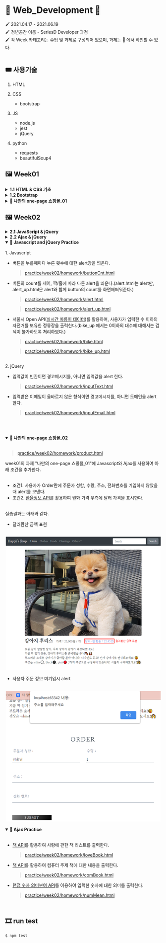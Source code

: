 # 🎨 Web_Development 🎨

🖌 2021.04.17 - 2021.06.19<br>
🖌 청년공간 이룸 - SeriesD Developer 과정<br> 
🖌 각 Week 카테고리는 수업 및 과제로 구성되어 있으며, 과제는 📒 에서 확인할 수 있다.<br><br>


## 🎟 사용기술

1. HTML
2. CSS
   - bootstrap
3. JS
    - node.js
    - jest
    - jQuery
   
4. python 
    - requests
    - beautifulSoup4

## 🖼 Week01

<details>
  <summary><b>1.1 HTML & CSS 기초</b></summary><br>
  HTML 기초 태그를 알아보고, 로그인 창을 구현해 보았다.<br><br>

1. 로그인<br>

    > <a href = "https://github.com/bbjoite09/SeriesD/blob/master/practice/week01/login.html">practice/week01/login.html</a>

    h1, h5, input, button 태그를 이용하여 로그인 페이지를 만든다.

    <code>조건. 로그인 안내 내용, ID, PW 입력 칸은 style 태그를 이용하여 가로, 세로 축 기준 중앙으로 배치한다.</code>

    실행 결과는 아래 그림과 같다.

    <p align = center><img src = "image/login.PNG" alt="로그인"><p>
    

2. 로그인(CSS 분리)<br>

    > <a href = "https://github.com/bbjoite09/SeriesD/blob/master/practice/week01/login_noCSS.html">practice/week01/login_noCSS.html</a>

    협업을 하는 경우 파일의 분리는 필연적이다.<br>
    style 태그 내부의 내용을 main.css 파일로 옮겨 html/CSS 파일을 분리하였다.

     <p align = center><img src = "image/login_noCSS.PNG" alt="로그인" ><p>

     추가로, 페이지를 구성하는 글자의 <a src="https://fonts.google.com/?subset=korean"> 폰트</a>도 변경하였다.
     해당 내용은 <a href="https://github.com/bbjoite09/SeriesD/practice/week01/login_noCSS.html">여기</a>에서 확인할 수 있다.<br>

</details>

<details>
  <summary><b>1.2 Bootstrap</b></summary><br>

  > <a href = "https://github.com/bbjoite09/SeriesD/blob/master/practice/week01/bootstrap.html">practice/week01/bootstrap.html</a>

  부트스트랩을 이용해 클론페이지를 만들어 보았다. 실습 결과는 아래와 같다.
  <p align = center><img src = "image/bootstrap.PNG" alt="로그인" ><p><br><br>
</details>
<details>
<summary><b>📒 나만의 one-page 쇼핑몰_01</b></summary><br>
임의의 상품을 판매하는 페이지를 만들어 보았다. 버튼에 대한 반응은 따로 처리하지 않았다.<br>

><a href ="https://github.com/bbjoite09/SeriesD/blob/master/practice/week01/product.html">practice/week01/product.html</a>

><a href = "https://github.com/bbjoite09/SeriesD/blob/master/practice/css/style_shop.css">practice/css/style_shop.css</a>

해당 내용은 <a href ="https://github.com/bbjoite09/SeriesD/blob/master/practice/week01/product.html">여기</a>에서 확인할 수 있다.<br>

<p align = center><img src = "image/happii_shop.PNG" alt="로그인"><p>
<br>
</details>


## 🖼 Week02
<details>
  <summary><b>2.1 JavaScript & jQuery</b></summary><br>

  Week01에서 학습했던 HTML, CSS만으로는 정적인 화면 표현만 가능하였다. 이에 동적 움직임을 줄 수 있도록 하는 언어가 <code>Javascript</code>이다. Javascript는 객체 기반의 프로그래밍 언어이며, ECMAScript의 표준 사양을 가장 잘 구현한 언어로 대부분의 브라우저에서 이를 지원한다.(모든 웹 서버는 HTML, CSS, Javascript를 응답 데이터로 전송함.)<br><br>

  1. Javascript 기초 문법<br>
  
      > <a href = "https://github.com/bbjoite09/SeriesD/blob/master/practice/week02/main.js">practice/week02/main.js</a>
  
      > <a href = "https://github.com/bbjoite09/SeriesD/blob/master/practice/week02/main.test.js"> practice/week02/main.test.js</a>

      자바스크립트 기초 문법(변수정의, function, 조건문, 반복문 등)을 학습하였다. 추가로 test file을 만들어, 필요한 테스트를 실행해보았다. test 파일을 통해 main 코드에 대한 test를 진행함으로써 더 견고한 코드를 만들 수 있다.<br>
      +) 일반적으로 test 파일 이름은 <code> 테스트하는 파일.test.js</code> 형식으로 설정한다. 여기서는 main.js를 테스트하므로 main.test.js로 명명하였다.

  2. jQuery
      ><a href = "https://github.com/bbjoite09/SeriesD/blob/master/practice/week02/memo.html">practice/week02/memo.html</a>

      <code>jQuery</code>는 javascript 라이브러리로, HTML 속 클라이언트 사이드 스크립트 언어를 단순화하도록 설계되었다. 이는 매우 간단하다는 특징을 가지고 있으며 브라우저 호환성이 있다.<br>
      ```
      document.getElementById('post-url').value
      >> "Hello"

      $("post-url").val()
      >> "Hello"
      ```

      jQuery를 사용할때는 `<head>`태그 안에 아래 문장을 import 시켜줘야한다.<br>
      ```
      <script src="https://ajax.googleapis.com/ajax/libs/jquery/3.5.1/jquery.min.js"></script>
      ```
      <br>
      week01에서 진행하였던 memo.html에 jQuery를 사용하여 "포스팅박스 열기" 버튼에 대한 반응을 추가했다. 해당 실습에 대한 내용은 <a href = "https://github.com/bbjoite09/SeriesD/blob/master/practice/week02/memo.html">여기</a>에서 확인할 수 있다.

</details>
<details>
  <summary><b>2.2 Ajax & jQuery</b></summary><br>
  
  `Ajax`는 Javascript의 라이브러리 중 하나로 비동기 서버 통신 및 클라이언트와 서버간에 XML 데이터를 주고받는 기술을 말한다. 이때 `비동기`이란 사용자가 보고있는 페이지에 대하여 어떤 동작이 일어났을때, 웹 페이지 전체를 갱신하지 않고 일부분만 업데이트 할 수 있도록하는 것을 말한다. 이는 전체 페이지를 계속해서 갱신하지 않는다는 점에서, 불필요한 낭비를 줄이고 웹페이지의 속도를 향상시킨다.<br><br>
  한편 `서버통신`은 서버의 자원을 제공받기 위해 서버-클라이언트 간에 request, response를 하는 것을 말한다.

  - Request<br>
    클라이언트는 서버에게 Request 한다. Request의 method로는 DELETE(지우기), GET(가져오기), POST(추가하기) 등이 있다.

  - Response<br>
    서버는 클라이언트에게 Response 한다. HTTP 통신 프로토콜에서는 Response status code로 응답의 상태를 표현하는데, 응답은 5가지 그룹으로 나뉜다. 대표적으로 정상 응답(200 OK), 클라이언트 에러(404 not found), 서버 에러(500 Internal Server Error)가 있다.

<br>

< 실습 >
  
1. 서울시 OpenAPI(<a href="http://openapi.seoul.go.kr:8088/6d4d776b466c656533356a4b4b5872/json/RealtimeCityAir/1/99">실시간 미세먼지 상태</a>)를 이용하여 미세먼지 수치(PM10)가 25㎍/㎥ 이상인 관측소(MSRSTE_NM)를 빨강색으로 표시해준다.

    > <a href="https://github.com/bbjoite09/SeriesD/blob/master/practice/week02/ajaxTest.html">practice/week02/ajaxTest.html</a>

2. 일반 API(<a href="https://api.thecatapi.com/v1/images/search">고양이 사진</a> API)를 활용하여 랜덤으로 고양이 이미지를 출력해준다.

    ><a href="https://github.com/bbjoite09/SeriesD/blob/master/practice/week02/randomCat.html">practice/week02/randomCat.html</a>
   
</details>
<details open>
  <summary><b>📒 Javascript and jQuery Practice</b></summary><br>
  1. Javascript
  
  - 버튼을 누를때마다 누른 횟수에 대한 alert창을 띄운다.

    ><a href="https://github.com/bbjoite09/SeriesD/blob/master/practice/week02/homework/buttonCnt.html">practice/week02/homework/buttonCnt.html</a>

  - 버튼의 count를 세어, 짝/홀에 따라 다른 alert을 띄운다.(alert.html는 alert만, alert_up.html은 alert와 함께 button의 count를 화면에띄워준다.)

    ><a href="https://github.com/bbjoite09/SeriesD/blob/master/practice/week02/homework/alert.html">practice/week02/homework/alert.html</a>
  
    ><a href="https://github.com/bbjoite09/SeriesD/blob/master/practice/week02/homework/alert_up.html">practice/week02/homework/alert_up.html</a>
  - 서울시 Open API(<a href="http://openapi.seoul.go.kr:8088/6d4d776b466c656533356a4b4b5872/json/bikeList/1/99 ">실시간 따릉이 데이터</a>)를 활용하여, 사용자가 입력한 수 이하의 자전거를 보유한 정류장을 출력한다.(bike_up 에서는 0이하의 대수에 대해서는 검색이 불가하도록 처리하였다.)
    ><a href="https://github.com/bbjoite09/SeriesD/blob/master/practice/week02/homework/bike.html">practice/week02/homework/bike.html</a>

    ><a href="https://github.com/bbjoite09/SeriesD/blob/master/practice/week02/homework/bike_up.html">practice/week02/homework/bike_up.html</a>

<br>
2. jQuery<br>

- 입력값이 빈칸이면 경고메시지를, 아니면 입력값을 alert 한다.
  ><a href="https://github.com/bbjoite09/SeriesD/blob/master/practice/week02/homework/inputText.html">practice/week02/homework/inputText.html</a>
- 입력받은 이메일이 올바르지 않은 형식이면 경고메시지를, 아니면 도메인을 alert 한다.
  ><a href="https://github.com/bbjoite09/SeriesD/blob/master/practice/week02/homework/inputEmail.html">practice/week02/homework/inputEmail.html</a>

  <br><br>
</details>
<details open>
<summary><b>📒 나만의 one-page 쇼핑몰_02</b></summary><br>

><a href="https://github.com/bbjoite09/SeriesD/blob/master/practice/week02/product.html">practice/week02/homework/product.html</a>

week01의 과제 "나만의 one-page 쇼핑몰_01"에 Javascript와 Ajax를 사용하여 아래 조건을 추가한다.<br><br>

  - 조건1. 사용자가 Order란에 주문자 성함, 수량, 주소, 전화번호를 기입하지 않았을 때 alert를 보낸다.
  - 조건2. <a href="https://api.manana.kr/exchange/rate.json">환율정보 API</a>를 활용하여 원화 가격 우측에 달러 가격을 표시한다.<br><br>


실습결과는 아래와 같다.<br>
- 달러환산 금액 표현<br><br>
<p align=center><img src="image/happii_shop2.png" width="500"></p>

- 사용자 주문 정보 미기입시 alert<br><br>
<p align=center><img src="image/shop_alert.PNG" width="500"></p>
</details>
<details open>
<summary><b>📒 Ajax Practice</b></summary><br>

- <a href="https://openlibrary.org/subjects/love.json?published_in=1900-2000"> 책 API</a>를 활용하여 사랑에 관한 책 리스트를 출력한다.

  > <a href="https://github.com/bbjoite09/SeriesD/blob/master/practice/week02/homework/loveBook.html">practice/week02/homework/loveBook.html</a>

- <a href="https://openlibrary.org/dev/docs/api/subjects "> 책 API</a>를 활용하여 컴퓨터 주제 책에 대한 내용을 출력한다.

  > <a href="https://github.com/bbjoite09/SeriesD/blob/master/practice/week02/homework/comBook.html">practice/week02/homework/comBook.html</a>

- <a href="http://numbersapi.com/"> 랜덤 숫자 의미부여 API</a>를 이용하여 입력한 숫자에 대한 의미를 출력한다.

  > <a href="https://github.com/bbjoite09/SeriesD/blob/master/practice/week02/homework/numMean.html">practice/week02/homework/numMean.html</a>
</details><br>

## 🎞 run test
```shell
$ npm test
```
